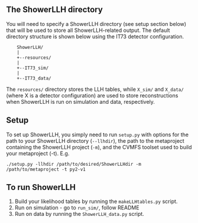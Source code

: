 ## The ShowerLLH directory

You will need to specify a ShowerLLH directory (see setup section below) 
that will be used to store all ShowerLLH-related output. 
The default directory structure is shown below using the IT73 
detector configuration.

```
    ShowerLLH/
	|
	+--resources/
	|  
	+--IT73_sim/
	|
	+--IT73_data/
```

The `resources/` directory stores the LLH tables, while `X_sim/` and `X_data/`
(where X is a detector configuration) are used to store reconstructions when 
ShowerLLH is run on simulation and data, respectively. 


## Setup

To set up ShowerLLH, you simply need to run `setup.py` with options for the path
to your ShowerLLH directory (`--llhdir`), the path to the metaproject containing 
the ShowerLLH project (`-m`), and the CVMFS toolset used to build your metaproject
(-t). E.g. 

```
./setup.py -llhdir /path/to/desired/ShowerLLHdir -m /path/to/metaproject -t py2-v1
```


## To run ShowerLLH

1. Build your likelihood tables by running the `makeLLHtables.py` script.
2. Run on simulation - go to `run_sim/`, follow README
3. Run on data by running the `ShowerLLH_data.py` script.

